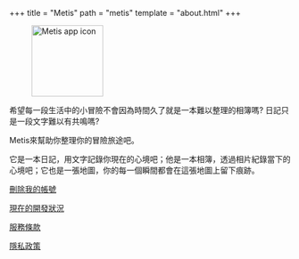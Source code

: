+++
title = "Metis"
path = "metis"
template = "about.html"
+++

<figure>
<img src="/metis.png" width="128" alt="Metis app icon"/>
</figure>

希望每一段生活中的小冒險不會因為時間久了就是一本難以整理的相簿嗎? 日記只是一段文字難以有共鳴嗎?  

Metis來幫助你整理你的冒險旅途吧。

它是一本日記，用文字記錄你現在的心境吧；他是一本相簿，透過相片紀錄當下的心境吧；它也是一張地圖，你的每一個瞬間都會在這張地圖上留下痕跡。


[刪除我的帳號](mailto:larryhsiao@larryhsiao.com)

[現在的開發狀況](https://larryhsiao.com:9081/issues/METIS?q=%23Unresolved)

[服務條款](https://larryhsiao.com/metis/terms_of_service)

[隱私政策](https://larryhsiao.com/metis/privacy_policy)
